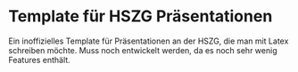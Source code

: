 # Template für HSZG Präsentationen

Ein inoffizielles Template für Präsentationen an der HSZG, die man mit Latex schreiben möchte. 
Muss noch entwickelt werden, da es noch sehr wenig Features enthält.
